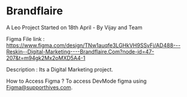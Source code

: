 # Brandflaire
A Leo Project 
Started on 18th April - By Vijay and Team

Figma File link :
https://www.figma.com/design/TNw1auqfe3LGHkVH9SSvFj/AD488---Reskin--Digital-Marketing----Brandflaire.Com?node-id=47-207&t=m94gk2Mx2oMXD5A4-1

Description : Its a Digital Marketing project.

How to Access Figma ?
To access DevMode figma using Figma@supporthives.com.


